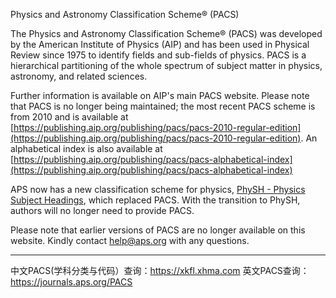 Physics and Astronomy Classification Scheme® (PACS)

The Physics and Astronomy Classification Scheme® (PACS) was developed by the American Institute of Physics (AIP) and has been used in Physical Review since 1975 to identify fields and sub-fields of physics. PACS is a hierarchical partitioning of the whole spectrum of subject matter in physics, astronomy, and related sciences.

Further information is available on AIP's main PACS website. Please note that PACS is no longer being maintained; the most recent PACS scheme is from 2010 and is available at [https://publishing.aip.org/publishing/pacs/pacs-2010-regular-edition](https://publishing.aip.org/publishing/pacs/pacs-2010-regular-edition). An alphabetical index is also available at [https://publishing.aip.org/publishing/pacs/pacs-alphabetical-index](https://publishing.aip.org/publishing/pacs/pacs-alphabetical-index)

APS now has a new classification scheme for physics, [PhySH - Physics Subject Headings](http://physh.aps.org/), which replaced PACS. With the transition to PhySH, authors will no longer need to provide PACS.

Please note that earlier versions of PACS are no longer available on this website. Kindly contact help@aps.org with any questions.

------------------------------------------------------------
中文PACS(学科分类与代码）查询：https://xkfl.xhma.com
英文PACS查询：https://journals.aps.org/PACS
